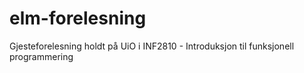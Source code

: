 # elm-forelesning
Gjesteforelesning holdt på UiO i INF2810 - Introduksjon til funksjonell programmering
